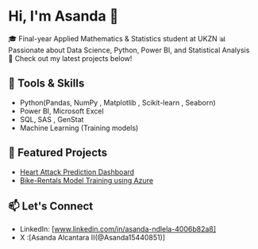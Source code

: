 # Hi, I'm Asanda 👋

🎓 Final-year Applied Mathematics & Statistics student  at UKZN
📊 Passionate about Data Science, Python, Power BI, and Statistical Analysis  
📁 Check out my latest projects below!

## 🔧 Tools & Skills
- Python(Pandas, NumPy , Matplotlib , Scikit-learn , Seaborn)
- Power BI, Microsoft Excel
- SQL, SAS , GenStat
- Machine Learning (Training models)

## 📌 Featured Projects
- [Heart Attack Prediction Dashboard]()
- [Bike-Rentals Model Training using Azure]()

## 📫 Let's Connect
- LinkedIn: [www.linkedin.com/in/asanda-ndlela-4006b82a8]
- X :[Asanda Alcantara II(@Asanda15440851)]
